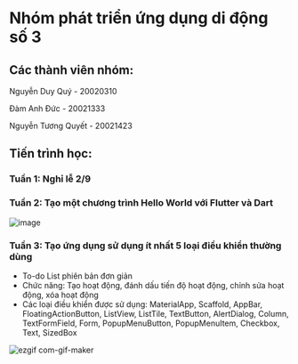# Nhóm phát triển ứng dụng di động số 3
## Các thành viên nhóm:
Nguyễn Duy Quý - 20020310

Đàm Anh Đức - 20021333

Nguyễn Tương Quyết - 20021423

## Tiến trình học:

### Tuần 1: Nghỉ lễ 2/9

### Tuần 2: Tạo một chương trình Hello World với Flutter và Dart
 
![image](https://user-images.githubusercontent.com/80798145/190578477-b3df773d-9a59-4421-88d7-bd95aca2dbfd.png)

### Tuần 3: Tạo ứng dụng sử dụng ít nhất 5 loại điều khiển thường dùng

- To-do List phiên bản đơn giản
- Chức năng: Tạo hoạt động, đánh dấu tiến độ hoạt động, chỉnh sửa hoạt động, xóa hoạt động
- Các loại điều khiển được sử dụng: MaterialApp, Scaffold, AppBar, FloatingActionButton, ListView, ListTile, TextButton, AlertDialog, Column, TextFormField, Form, PopupMenuButton, PopupMenuItem, Checkbox, Text, SizedBox

![ezgif com-gif-maker](https://user-images.githubusercontent.com/80797626/191796080-f3f8c72c-a516-4137-9319-45042d738d97.gif)
